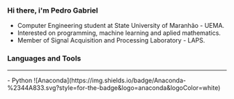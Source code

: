 ### Hi there, i'm Pedro Gabriel 
- Computer Engineering student at State University of Maranhão - UEMA.
- Interested on programming, machine learning and aplied mathematics.
- Member of Signal Acquisition and Processing Laboratory - LAPS.
### Languages and Tools
---
<link rel="stylesheet" href="https://cdn.jsdelivr.net/gh/devicons/devicon@v2.15.1/devicon.min.css">
- Python
![Anaconda](https://img.shields.io/badge/Anaconda-%2344A833.svg?style=for-the-badge&logo=anaconda&logoColor=white)
